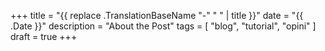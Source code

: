 +++
title = "{{ replace .TranslationBaseName "-" " " | title }}"
date = "{{ .Date }}"
description = "About the Post"
tags = [
  "blog",
  "tutorial",
  "opini"
]
draft = true
+++
